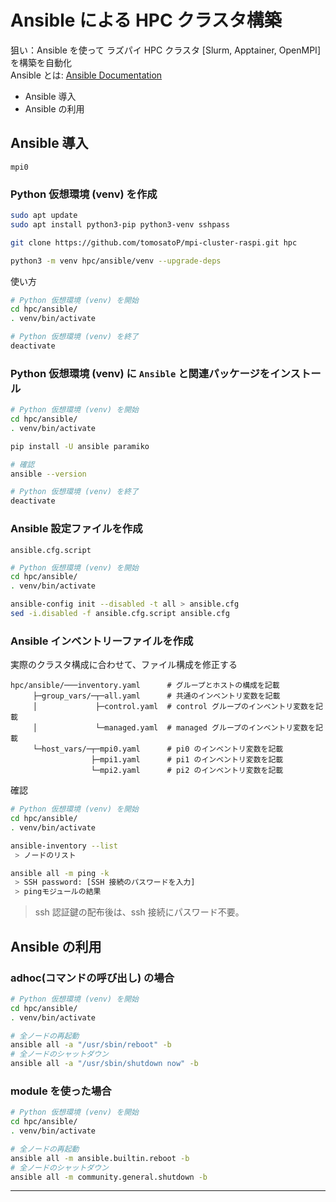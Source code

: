 # Ansible による HPC クラスタ構築
狙い：Ansible を使って ラズパイ HPC クラスタ [Slurm, Apptainer, OpenMPI] を構築を自動化<br>
Ansible とは: [Ansible Documentation](https://docs.ansible.com/ansible/latest/index.html)

* Ansible 導入
* Ansible の利用

## Ansible 導入
`mpi0`
### Python 仮想環境 (venv) を作成
~~~sh
sudo apt update
sudo apt install python3-pip python3-venv sshpass

git clone https://github.com/tomosatoP/mpi-cluster-raspi.git hpc

python3 -m venv hpc/ansible/venv --upgrade-deps
~~~
使い方
~~~sh
# Python 仮想環境 (venv) を開始
cd hpc/ansible/
. venv/bin/activate

# Python 仮想環境 (venv) を終了
deactivate
~~~
### Python 仮想環境 (venv) に `Ansible` と関連パッケージをインストール
~~~sh
# Python 仮想環境 (venv) を開始
cd hpc/ansible/
. venv/bin/activate

pip install -U ansible paramiko

# 確認
ansible --version

# Python 仮想環境 (venv) を終了
deactivate
~~~
### Ansible 設定ファイルを作成
`ansible.cfg.script`
~~~sh
# Python 仮想環境 (venv) を開始
cd hpc/ansible/
. venv/bin/activate

ansible-config init --disabled -t all > ansible.cfg
sed -i.disabled -f ansible.cfg.script ansible.cfg
~~~
### Ansible インベントリーファイルを作成
実際のクラスタ構成に合わせて、ファイル構成を修正する
~~~
hpc/ansible/───inventory.yaml      # グループとホストの構成を記載
     ├─group_vars/─┬─all.yaml      # 共通のインベントリ変数を記載
     │             ├─control.yaml  # control グループのインベントリ変数を記載
     │             └─managed.yaml  # managed グループのインベントリ変数を記載
     └─host_vars/─┬─mpi0.yaml      # pi0 のインベントリ変数を記載
                  ├─mpi1.yaml      # pi1 のインベントリ変数を記載
                  └─mpi2.yaml      # pi2 のインベントリ変数を記載
~~~
確認
~~~sh
# Python 仮想環境 (venv) を開始
cd hpc/ansible/
. venv/bin/activate

ansible-inventory --list
 > ノードのリスト

ansible all -m ping -k
 > SSH password: [SSH 接続のパスワードを入力]
 > pingモジュールの結果
~~~
> ssh 認証鍵の配布後は、ssh 接続にパスワード不要。
## Ansible の利用
### adhoc(コマンドの呼び出し) の場合
~~~sh
# Python 仮想環境 (venv) を開始
cd hpc/ansible/
. venv/bin/activate

# 全ノードの再起動 
ansible all -a "/usr/sbin/reboot" -b
# 全ノードのシャットダウン
ansible all -a "/usr/sbin/shutdown now" -b
~~~
### module を使った場合
~~~sh
# Python 仮想環境 (venv) を開始
cd hpc/ansible/
. venv/bin/activate

# 全ノードの再起動 
ansible all -m ansible.builtin.reboot -b
# 全ノードのシャットダウン
ansible all -m community.general.shutdown -b
~~~
---
